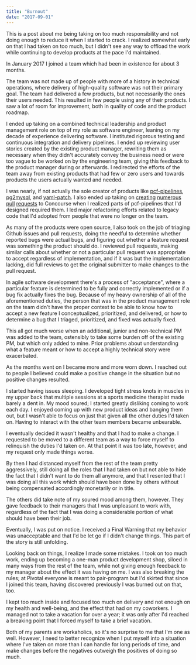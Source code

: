 ```yaml
---
title: "Burnout"
date: "2017-09-01"
---
```

This is a post about me being taking on too much responsibility and not doing enough to reduce it when I started to crack. I realized somewhat early on that I had taken on too much, but I didn't see any way to offload the work while continuing to develop products at the pace I'd maintained.

In January 2017 I joined a team which had been in existence for about 3 months.

The team was not made up of people with more of a history in technical operations, where delivery of high-quality software was not their primary goal. The team had delivered a few products, but not necessarily the ones their users needed. This resulted in few people using any of their products. I saw a lot of room for improvement, both in quality of code and the product roadmap.

I ended up taking on a combined technical leadership and product management role on top of my role as software engineer, leaning on my decade of experience delivering software. I instituted rigorous testing and continuous integration and delivery pipelines. I ended up reviewing user stories created by the existing product manager, rewriting them as necessary when they didn't accurately convey the business need or were too vague to be worked on by the engineering team, giving this feedback to the product manager during or afterwards. I redirected the efforts of the team away from existing products that had few or zero users and towards products the users actually wanted and needed.

I was nearly, if not actually the sole creator of products like [pcf-pipelines](https://github.com/pivotal-cf/pcf-pipelines), [pg2mysql](https://github.com/pivotal-cf/pg2mysql), and [yaml-patch](https://github.com/krishicks/yaml-patch). I also ended up taking on [creating](https://github.com/concourse/s3-resource/pull/75) [numerous](https://github.com/concourse/s3-resource/pull/78) [pull](https://github.com/concourse/fly/pull/171) [requests](https://github.com/concourse/atc/pull/190) to Concourse when I realized parts of pcf-pipelines that I'd designed required them. I led major refactoring efforts related to legacy code that I'd adopted from people that were no longer on the team.

As many of the products were open source, I also took on the job of triaging Github issues and pull requests, doing the needful to determine whether reported bugs were actual bugs, and figuring out whether a feature request was something the product should do. I reviewed pull requests, making similar calls about whether or not a particular pull request was appropriate to accept regardless of implementation, and if it was but the implementation lacking, did full reviews to get the original submitter to make changes to the pull request.

In agile software development there's a process of "acceptance", where a particular feature is determined to be fully and correctly implemented or if a bug fix actually fixes the bug. Because of my heavy ownership of all of the aforementioned duties, the person that was in the product management role on the team didn't have the proper context to be able to know how to accept a new feature I conceptualized, prioritized, and delivered, or how to determine a bug that I triaged, prioritized, and fixed was actually fixed.

This all got much worse when an additional, junior and non-technical PM was added to the team, ostensibly to take some burden off of the existing PM, but which only added to mine. Prior problems about understanding what a feature meant or how to accept a highly technical story were exacerbated.

As the months went on I became more and more worn down. I reached out to people I believed could make a positive change in the situation but no positive changes resulted.

I started having issues sleeping. I developed tight stress knots in muscles in my upper back that multiple sessions at a sports medicine therapist made barely a dent in. My mood soured; I started greatly disliking coming to work each day. I enjoyed coming up with new product ideas and banging them out, but I wasn't able to focus on just that given all the other duties I'd taken on. Having to interact with the other team members became unbearable.

I eventually decided it wasn't healthy and that I had to make a change. I requested to be moved to a different team as a way to force myself to relinquish the duties I'd taken on. At that point it was too late, however, and my request only made things worse.

By then I had distanced myself from the rest of the team pretty aggressively, still doing all the roles that I had taken on but not able to hide the fact that I didn't want to do them all anymore, and that I resented that I was doing all this work which should have been done by others without being compensated accordingly monetarily or in title.

The others did take note of my soured mood among them, however. They gave feedback to their managers that I was unpleasant to work with, regardless of the fact that I was doing a considerable portion of what should have been their job.

Eventually, I was put on notice. I received a Final Warning that my behavior was unacceptable and that I'd be let go if I didn't change things. This part of the story is still unfolding.

Looking back on things, I realize I made some mistakes. I took on too much work, ending up becoming a one-man product development shop, siloed in many ways from the rest of the team, while not giving enough feedback to my manager about the effect it was having on me. I was also breaking the rules; at Pivotal everyone is meant to pair-program but I'd skirted that since I joined this team, having discovered previously I was burned out on that, too.

I kept too much inside and focused too much on delivery and not enough on my health and well-being, and the effect that had on my coworkers. I managed not to take a vacation for over a year; it was only after I'd reached a breaking point that I forced myself to take a brief vacation.

Both of my parents are workaholics, so it's no surprise to me that I'm one as well. However, I need to better recognize when I put myself into a situation where I've taken on more than I can handle for long periods of time, and make changes before the negatives outweigh the positives of doing so much.

